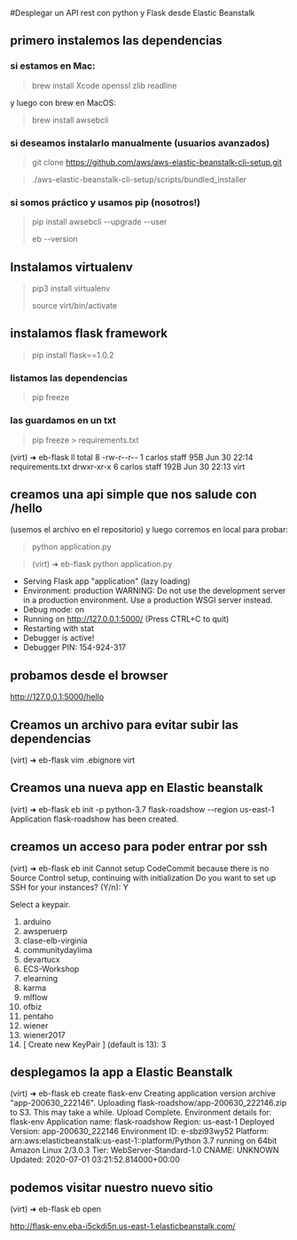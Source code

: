 #Desplegar un API rest con python y Flask desde Elastic Beanstalk


## primero instalemos las dependencias

### si estamos en Mac:

> brew install Xcode openssl zlib readline

y luego con brew en MacOS:

> brew install awsebcli

### si deseamos instalarlo manualmente (usuarios avanzados)

> git clone https://github.com/aws/aws-elastic-beanstalk-cli-setup.git

> ./aws-elastic-beanstalk-cli-setup/scripts/bundled_installer

### si somos práctico y usamos pip (nosotros!)

> pip install awsebcli --upgrade --user
> 
> eb --version


## Instalamos virtualenv

> pip3 install virtualenv
> 
> source virt/bin/activate


## instalamos flask framework
> pip install flask==1.0.2

### listamos las dependencias

> pip freeze

### las guardamos en un txt

> pip freeze > requirements.txt

(virt) ➜  eb-flask ll
total 8
-rw-r--r--  1 carlos  staff    95B Jun 30 22:14 requirements.txt
drwxr-xr-x  6 carlos  staff   192B Jun 30 22:13 virt


## creamos una api simple que nos salude con /hello

(usemos el archivo en el repositorio)
y luego corremos en local para probar:

>  python application.py

> (virt) ➜  eb-flask python application.py
 * Serving Flask app "application" (lazy loading)
 * Environment: production
   WARNING: Do not use the development server in a production environment.
   Use a production WSGI server instead.
 * Debug mode: on
 * Running on http://127.0.0.1:5000/ (Press CTRL+C to quit)
 * Restarting with stat
 * Debugger is active!
 * Debugger PIN: 154-924-317


## probamos desde el browser

http://127.0.0.1:5000/hello


## Creamos un archivo para evitar subir las dependencias

(virt) ➜  eb-flask vim .ebignore
virt

## Creamos una nueva app en Elastic beanstalk 

(virt) ➜  eb-flask eb init -p python-3.7 flask-roadshow --region us-east-1
Application flask-roadshow has been created.

##  creamos un acceso para poder entrar por ssh 
(virt) ➜  eb-flask eb init
Cannot setup CodeCommit because there is no Source Control setup, continuing with initialization
Do you want to set up SSH for your instances?
(Y/n): Y

Select a keypair.
1) arduino
2) awsperuerp
3) clase-elb-virginia
4) communitydaylima
5) devartucx
6) ECS-Workshop
7) elearning
8) karma
9) mlflow
10) ofbiz
11) pentaho
12) wiener
13) wiener2017
14) [ Create new KeyPair ]
(default is 13): 3

## desplegamos la app a Elastic Beanstalk

(virt) ➜  eb-flask eb create flask-env
Creating application version archive "app-200630_222146".
Uploading flask-roadshow/app-200630_222146.zip to S3. This may take a while.
Upload Complete.
Environment details for: flask-env
  Application name: flask-roadshow
  Region: us-east-1
  Deployed Version: app-200630_222146
  Environment ID: e-sbzi93wy52
  Platform: arn:aws:elasticbeanstalk:us-east-1::platform/Python 3.7 running on 64bit Amazon Linux 2/3.0.3
  Tier: WebServer-Standard-1.0
  CNAME: UNKNOWN
  Updated: 2020-07-01 03:21:52.814000+00:00

## podemos visitar nuestro nuevo sitio

(virt) ➜  eb-flask eb open


http://flask-env.eba-i5ckdi5n.us-east-1.elasticbeanstalk.com/